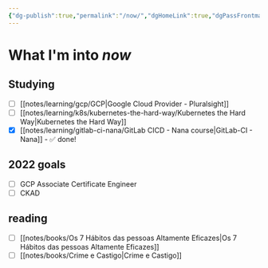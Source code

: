 ```yaml
---
{"dg-publish":true,"permalink":"/now/","dgHomeLink":true,"dgPassFrontmatter":false}
---
```


# What I'm into *now*

## Studying

- [ ] [[notes/learning/gcp/GCP|Google Cloud Provider - Pluralsight]]
- [ ] [[notes/learning/k8s/kubernetes-the-hard-way/Kubernetes the Hard Way|Kubernetes the Hard Way]]
- [x] [[notes/learning/gitlab-ci-nana/GitLab CICD - Nana course|GitLab-CI - Nana]] - ✅ done!

## 2022 goals

- [ ] GCP Associate Certificate Engineer
- [ ] CKAD

## reading

- [ ] [[notes/books/Os 7 Hábitos das pessoas Altamente Eficazes|Os 7 Hábitos das pessoas Altamente Eficazes]]
- [ ] [[notes/books/Crime e Castigo|Crime e Castigo]]

